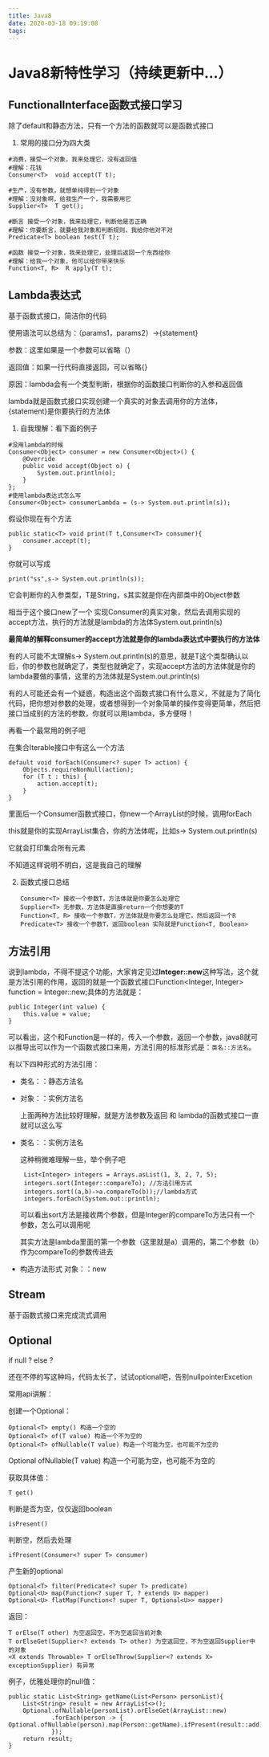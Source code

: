 ```yaml
---
title: Java8
date: 2020-03-18 09:19:08
tags:
---
```


# Java8新特性学习（持续更新中...）

## FunctionalInterface函数式接口学习

除了default和静态方法，只有一个方法的函数就可以是函数式接口

1. 常用的接口分为四大类

```
#消费，接受一个对象，我来处理它，没有返回值
#理解：花钱
Consumer<T>  void accept(T t);

#生产，没有参数，就想单纯得到一个对象
#理解：没对象啊，给我生产一个，我需要用它
Supplier<T>  T get();

#断言 接受一个对象，我来处理它，判断他是否正确 
#理解：你要断言，就要给我对象和判断规则，我给你他对不对
Predicate<T> boolean test(T t);

#函数 接受一个对象，我来处理它，处理后返回一个东西给你
#理解：给我一个对象，他可以给你带来快乐
Function<T, R>  R apply(T t);
```



## Lambda表达式

基于函数式接口，简洁你的代码

使用语法可以总结为：（params1，params2）->{statement}

参数：这里如果是一个参数可以省略（）

返回值：如果一行代码直接返回，可以省略{}

原因：lambda会有一个类型判断，根据你的函数接口判断你的入参和返回值



lambda就是函数式接口实现创建一个真实的对象去调用你的方法体，{statement}是你要执行的方法体

1. 自我理解：看下面的例子

```
#没用lambda的时候
Consumer<Object> consumer = new Consumer<Object>() {
    @Override
    public void accept(Object o) {
        System.out.println(o);
    }
};
#使用lambda表达式怎么写
Consumer<Object> consumerLambda = (s-> System.out.println(s));
```

假设你现在有个方法

```
public static<T> void print(T t,Consumer<T> consumer){
    consumer.accept(t);
}
```

你就可以写成

```
print("ss",s-> System.out.println(s));
```

它会判断你的入参类型，T是String，s其实就是你在内部类中的Object参数

相当于这个接口new了一个 实现Consumer的真实对象，然后去调用实现的accept方法，执行的方法就是lambda的方法体System.out.println(s)

**最简单的解释consumer的accept方法就是你的lambda表达式中要执行的方法体**

有的人可能不太理解s-> System.out.println(s)的意思，就是T这个类型确认以后，你的参数也就确定了，类型也就确定了，实现accept方法的方法体就是你的lambda要做的事情，这里的方法体就是System.out.println(s)

有的人可能还会有一个疑惑，构造出这个函数式接口有什么意义，不就是为了简化代码，把你想对参数的处理，或者想得到一个对象简单的操作变得更简单，然后把接口当成别的方法的参数，你就可以用lambda，多方便呀！



再看一个最常用的例子吧

在集合Iterable<T>接口中有这么一个方法

```
default void forEach(Consumer<? super T> action) {
    Objects.requireNonNull(action);
    for (T t : this) {
        action.accept(t);
    }
}
```

里面后一个Consumer函数式接口，你new一个ArrayList的时候，调用forEach

this就是你的实现ArrayList集合，你的方法体呢，比如s-> System.out.println(s)

它就会打印集合所有元素

不知道这样说明不明白，这是我自己的理解



2. 函数式接口总结

   ```
   Consumer<T> 接收一个参数T，方法体就是你要怎么处理它
   Supplier<T> 无参数，方法体是直接return一个你想要的T
   Function<T, R> 接收一个参数T，方法体就是你要怎么处理它，然后返回一个R
   Predicate<T> 接收一个参数T，返回boolean 实际就是Function<T, Boolean>
   ```

   

## 方法引用

说到lambda，不得不提这个功能，大家肯定见过**Integer::new**这种写法，这个就是方法引用的作用，返回的就是一个函数式接口Function<Integer, Integer> function = Integer::new;具体的方法就是：

```
public Integer(int value) {
    this.value = value;
}
```

可以看出，这个和Function是一样的，传入一个参数，返回一个参数，java8就可以推导出可以作为一个函数式接口来用，方法引用的标准形式是：`类名::方法名`。

有以下四种形式的方法引用：

* 类名：：静态方法名

* 对象：：实例方法名

  上面两种方法比较好理解，就是方法参数及返回 和 lambda的函数式接口一直就可以这么写

* 类名：：实例方法名

  这种稍微难理解一些，举个例子吧

  ```
   List<Integer> integers = Arrays.asList(1, 3, 2, 7, 5);
   integers.sort(Integer::compareTo); //方法引用方式
   integers.sort((a,b)->a.compareTo(b));//lambda方式
   integers.forEach(System.out::println);
  ```

  可以看出sort方法是接收两个参数，但是Integer的compareTo方法只有一个参数，怎么可以调用呢

  其实方法是lambda里面的第一个参数（这里就是a）调用的，第二个参数（b）作为compareTo的参数传进去

* 构造方法形式   对象：：new

## Stream

基于函数式接口来完成流式调用

## Optional

if null ? else ?

还在不停的写这种吗，代码太长了，试试optional吧，告别nullpointerExcetion

常用api讲解：

创建一个Optional：

```
Optional<T> empty() 构造一个空的
Optional<T> of(T value) 构造一个不为空的
Optional<T> ofNullable(T value) 构造一个可能为空，也可能不为空的
```

Optional<T> ofNullable(T value) 构造一个可能为空，也可能不为空的

获取具体值：

```
T get()
```

判断是否为空，仅仅返回boolean

```
isPresent()
```

判断空，然后去处理

```
ifPresent(Consumer<? super T> consumer)
```

产生新的optional

```
Optional<T> filter(Predicate<? super T> predicate)
Optional<U> map(Function<? super T, ? extends U> mapper)
Optional<U> flatMap(Function<? super T, Optional<U>> mapper)
```

返回：

```
T orElse(T other) 为空返回空，不为空返回当前对象
T orElseGet(Supplier<? extends T> other) 为空返回空，不为空返回Supplier中的对象
<X extends Throwable> T orElseThrow(Supplier<? extends X> exceptionSupplier) 有异常
```

例子，优雅处理你的null值：

```
public static List<String> getName(List<Person> personList){
    List<String> result = new ArrayList<>();
    Optional.ofNullable(personList).orElseGet(ArrayList::new)
            .forEach(person -> {           					Optional.ofNullable(person).map(Person::getName).ifPresent(result::add);
            });
    return result;
}
```